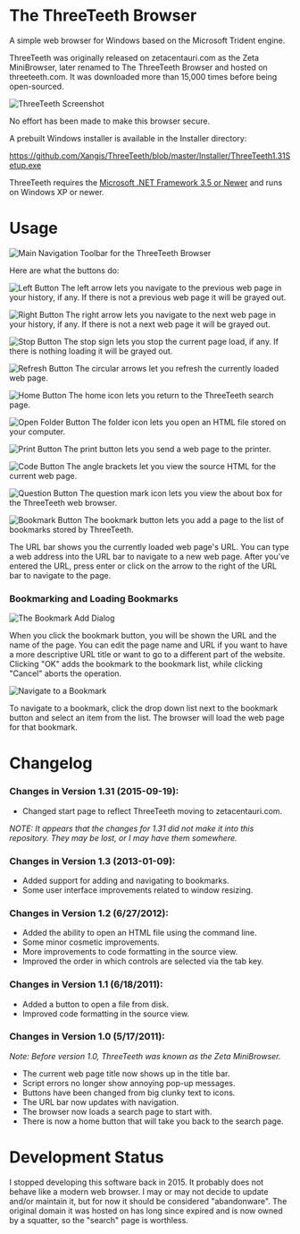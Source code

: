 # The ThreeTeeth Browser

A simple web browser for Windows based on the Microsoft Trident engine. 

ThreeTeeth was originally released on zetacentauri.com as the Zeta MiniBrowser, 
later renamed to The ThreeTeeth Browser and hosted on threeteeth.com. It was 
downloaded more than 15,000 times before being open-sourced.

![ThreeTeeth Screenshot](https://github.com/Xangis/ThreeTeeth/blob/master/Images/ThreeTeeth_1.3_Screenshot1.png)

No effort has been made to make this browser secure.

A prebuilt Windows installer is available in the Installer directory:

https://github.com/Xangis/ThreeTeeth/blob/master/Installer/ThreeTeeth1.31Setup.exe

ThreeTeeth requires the [Microsoft .NET Framework 3.5 or Newer](http://www.microsoft.com/downloads/en/details.aspx?familyid=333325fd-ae52-4e35-b531-508d977d32a6&displaylang=en) and runs on Windows XP or newer.

# Usage

![Main Navigation Toolbar for the ThreeTeeth Browser](https://github.com/Xangis/ThreeTeeth/blob/master/Images/ThreeTeeth_1.3_Screenshot7.png)

Here are what the buttons do: 

![Left Button](https://github.com/Xangis/ThreeTeeth/blob/master/MiniBrowser/Resources/left.bmp) The left arrow lets you navigate to the previous web page in your history, if any.  If there is not a previous web page it will be grayed out.

![Right Button](https://github.com/Xangis/ThreeTeeth/blob/master/MiniBrowser/Resources/right.bmp) The right arrow lets you navigate to the next web page in your history, if any.  If there is not a next web page it will be grayed out.

![Stop Button](https://github.com/Xangis/ThreeTeeth/blob/master/MiniBrowser/Resources/stop.bmp) The stop sign lets you stop the current page load, if any.  If there is nothing loading it will be grayed out.

![Refresh Button](https://github.com/Xangis/ThreeTeeth/blob/master/MiniBrowser/Resources/refresh.bmp) The circular arrows let you refresh the currently loaded web page.

![Home Button](https://github.com/Xangis/ThreeTeeth/blob/master/MiniBrowser/Resources/home.bmp) The home icon lets you return to the ThreeTeeth search page.

![Open Folder Button](https://github.com/Xangis/ThreeTeeth/blob/master/MiniBrowser/Resources/openfolder_orange.bmp) The folder icon lets you open an HTML file stored on your computer.

![Print Button](https://github.com/Xangis/ThreeTeeth/blob/master/MiniBrowser/Resources/icon_print.bmp) The print button lets you send a web page to the printer.

![Code Button](https://github.com/Xangis/ThreeTeeth/blob/master/MiniBrowser/Resources/code.bmp) The angle brackets let you view the source HTML for the current web page.

![Question Button](https://github.com/Xangis/ThreeTeeth/blob/master/MiniBrowser/Resources/question2.bmp) The question mark icon lets you view the about box for the ThreeTeeth web browser.

![Bookmark Button](https://github.com/Xangis/ThreeTeeth/blob/master/MiniBrowser/Resources/bookmark.bmp) The bookmark button lets you add a page to the list of bookmarks stored by ThreeTeeth.

The URL bar shows you the currently loaded web page's URL.  You can type a web address into the URL bar to navigate to a new web page.  After you've entered the URL, press enter or click on the arrow to the right of the URL bar to navigate to the page.

### Bookmarking and Loading Bookmarks

![The Bookmark Add Dialog](https://github.com/Xangis/ThreeTeeth/blob/master/Images/ThreeTeeth_1.3_Screenshot5.png)

When you click the bookmark button, you will be shown the URL and the name of the page.  You can edit the page name and URL if you want to have a more descriptive URL title or want to go to a different part of the website.  Clicking "OK" adds the bookmark to the bookmark list, while clicking "Cancel" aborts the operation.

![Navigate to a Bookmark](https://github.com/Xangis/ThreeTeeth/blob/master/Images/ThreeTeeth_1.3_Screenshot6.png)

To navigate to a bookmark, click the drop down list next to the bookmark button and select an item from the list.  The browser will load the web page for that bookmark.

# Changelog

### Changes in Version 1.31 (2015-09-19):

- Changed start page to reflect ThreeTeeth moving to zetacentauri.com.

*NOTE: It appears that the changes for 1.31 did not make it into this repository. They may be lost, or I may have them somewhere.*

### Changes in Version 1.3 (2013-01-09):

- Added support for adding and navigating to bookmarks.
- Some user interface improvements related to window resizing.

### Changes in Version 1.2 (6/27/2012):

- Added the ability to open an HTML file using the command line.
- Some minor cosmetic improvements.
- More improvements to code formatting in the source view.
- Improved the order in which controls are selected via the tab key.

### Changes in Version 1.1 (6/18/2011):

- Added a button to open a file from disk.
- Improved code formatting in the source view.

### Changes in Version 1.0 (5/17/2011):

*Note: Before version 1.0, ThreeTeeth was known as the Zeta MiniBrowser.*

- The current web page title now shows up in the title bar.
- Script errors no longer show annoying pop-up messages.
- Buttons have been changed from big clunky text to icons.
- The URL bar now updates with navigation.
- The browser now loads a search page to start with.
- There is now a home button that will take you back to the search page.

# Development Status

I stopped developing this software back in 2015. It probably does not behave like
a modern web browser. I may or may not decide to update and/or maintain it, but
for now it should be considered "abandonware". The original domain it was
hosted on has long since expired and is now owned by a squatter, so the
"search" page is worthless.
